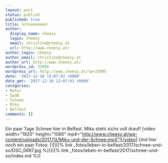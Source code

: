 ```yaml
---
layout: post
status: publish
published: true
title: Schneeeeeee!
author:
  display_name: cheesy
  login: cheesy
  email: christine@cheesy.at
  url: http://www.cheesy.at/
author_login: cheesy
author_email: christine@cheesy.at
author_url: http://www.cheesy.at/
wordpress_id: 33995
wordpress_url: http://www.cheesy.at/?p=33995
date: '2017-12-10 13:07:03 +0000'
date_gmt: '2017-12-10 12:07:03 +0000'
categories:
- Natur
- Spaß
- Schnee
- Miku
- Belfast
comments: []
---
```

Ein paar Tage Schnee hier in Belfast. Miku steht sichs voll drauf!
[video width="1920" height="1080" mp4="http://www.cheesy.at/wp-content/uploads/2017/12/Miku-und-der-Schnee.mp4"][/video]
Und hier noch ein paar Fotos:
[![]({% link _fotos/leben-in-belfast/2017/schnee-und-so/DSC_0697.jpg %})]({% link _fotos/leben-in-belfast/2017/schnee-und-so/index.md %})
